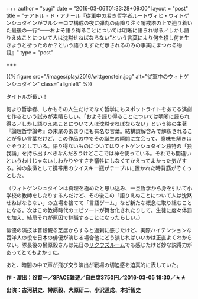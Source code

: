 +++
author = "sugi"
date = "2016-03-06T01:33:28+09:00"
layout = "post"
title = "テアトル・ド・アナール『従軍中の若き哲学者ルートヴィヒ・ウィトゲンシュタインがブルシーロフ構成の夜に弾丸の雨降り注ぐ哨戒塔の上で辿り着いた最後の一行“――およそ語り得ることについては明晰に語られ得る／しかし語りえぬことについて人は沈黙せねばならない”という言葉により何を殺し何を生きようと祈ったのか？という語りえずただ示されるのみの事実にまつわる物語』"
type = "post"

+++

{{% figure src="/images/play/2016/wittgenstein.jpg" alt="従軍中のウィトゲンシュタイン" class="alignleft" %}}

タイトルが長い！

何より哲学者、しかもその人生だけでなく哲学にもスポットライトをあてる演劇を作るという試みが素晴らしい。「およそ語り得ることについては明晰に語られ得る／しかし語りえぬことについて人は沈黙せねばならない」という彼の主著『論理哲学論考』の末尾のあまりにも有名な言葉。結構誤解含みで解釈されることが多い言葉だけど、この作品の中でその誕生の瞬間に立会って、意味を解きほぐそうとしている。語り得ないものについてはウィトゲンシュタイン独特の「独我論」を持ち出すべきなんだろうけどここでは神を使っている。それでも間違いというわけじゃないしわかりやすさを犠牲にしなくてかえってよかった気がする。神の象徴として携帯用のウイスキー瓶がテーブルに置かれた時背筋がぞくっとした。

（ウィトゲンシュタインは真理を極めたと思い込み、一旦哲学から身を引いて小学校の教師をしたりするんだけど、その後この「語りえぬことについて人は沈黙せねばならない」の立場を捨てて「言語ゲーム」など新たな概念に取り組むことになる。次はこの教師時代のエピソードが舞台化されたりして。生徒に度々体罰を加え、結局それが原因で辞職することになったらしい。）

俳優の演技は普段観る芝居からすると過剰に感じたけど、実際ハイテンションな西洋人の役を日本の俳優が演じる場合他にどう演じればいいかは正直よくわからない。隊長役の榊原毅さんは先日の[リクウズルーム](/play/2016-01-10-amalgam/)でも感じたけど妙な説得力があってとてもよかった。

あと、暗闇の中で声が飛び交う演出が戦場の切迫感を迫真的に表していた。

**作・演出：谷賢一／SPACE雑遊／自由席3750円／2016-03-05 18:30／★★**

**出演：古河耕史、榊原毅、大原研二、小沢道成、本折智史**
